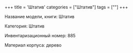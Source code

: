 +++
title = 'Штатив'
categories = ["Штатив"]
tags = [""]
+++

Название модели, книги: Штатив

Категория: Штатив

Инвентаризационный номер: 885

Материал корпуса: дерево


